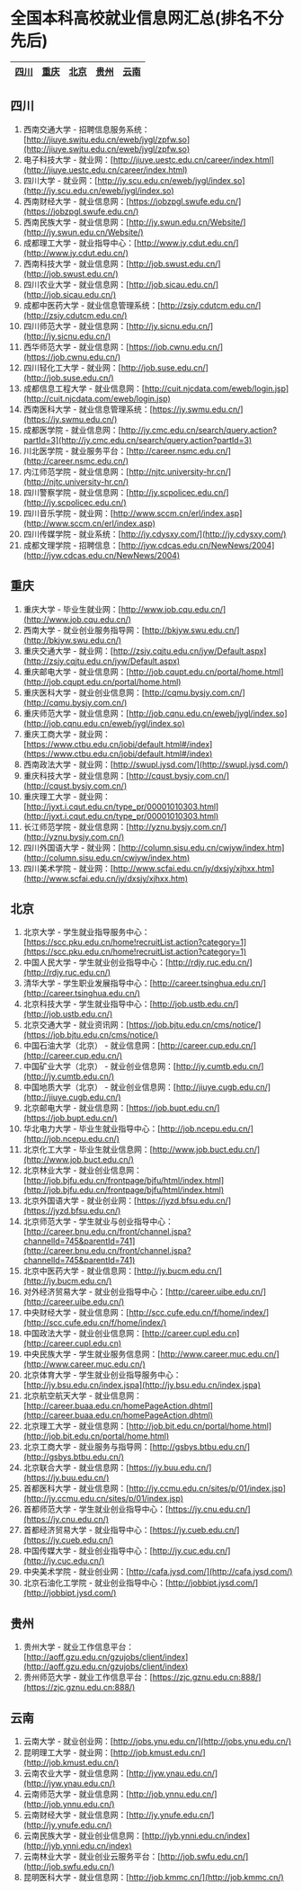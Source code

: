 
# 全国本科高校就业信息网汇总(排名不分先后)


| [四川](#四川) | [重庆](#重庆) | [北京](#北京) | [贵州](#贵州) | [云南](#云南) |
|--------------|--------------| ----------- | ------------ | -------- |


## 四川

1. 西南交通大学 - 招聘信息服务系统：[http://jiuye.swjtu.edu.cn/eweb/jygl/zpfw.so](http://jiuye.swjtu.edu.cn/eweb/jygl/zpfw.so)
2. 电子科技大学 - 就业网：[http://jiuye.uestc.edu.cn/career/index.html](http://jiuye.uestc.edu.cn/career/index.html)
3. 四川大学 - 就业网：[http://jy.scu.edu.cn/eweb/jygl/index.so](http://jy.scu.edu.cn/eweb/jygl/index.so)
4. 西南财经大学 - 就业信息网：[https://jobzpgl.swufe.edu.cn/](https://jobzpgl.swufe.edu.cn/)
5. 西南民族大学 - 就业信息网：[http://jy.swun.edu.cn/Website/](http://jy.swun.edu.cn/Website/)
6. 成都理工大学 - 就业指导中心：[http://www.jy.cdut.edu.cn/](http://www.jy.cdut.edu.cn/)
7. 西南科技大学 - 就业信息网：[http://job.swust.edu.cn/](http://job.swust.edu.cn/)
8. 四川农业大学 - 就业信息网：[http://job.sicau.edu.cn/](http://job.sicau.edu.cn/)
9. 成都中医药大学 - 就业信息管理系统：[http://zsjy.cdutcm.edu.cn/](http://zsjy.cdutcm.edu.cn/)
10. 四川师范大学 - 就业信息网：[http://jy.sicnu.edu.cn/](http://jy.sicnu.edu.cn/)
11. 西华师范大学 - 就业信息网：[https://job.cwnu.edu.cn/](https://job.cwnu.edu.cn/)
12. 四川轻化工大学 - 就业网：[http://job.suse.edu.cn/](http://job.suse.edu.cn/)
13. 成都信息工程大学 - 就业信息网：[http://cuit.njcdata.com/eweb/login.jsp](http://cuit.njcdata.com/eweb/login.jsp)
14. 西南医科大学 - 就业信息管理系统：[https://jy.swmu.edu.cn/](https://jy.swmu.edu.cn/)
15. 成都医学院 - 就业信息网：[http://jy.cmc.edu.cn/search/query.action?partId=3](http://jy.cmc.edu.cn/search/query.action?partId=3)
16. 川北医学院 - 就业服务平台：[http://career.nsmc.edu.cn/](http://career.nsmc.edu.cn/)
17. 内江师范学院 - 就业信息网：[http://njtc.university-hr.cn/](http://njtc.university-hr.cn/)
18. 四川警察学院 - 就业信息网：[http://jy.scpolicec.edu.cn/](http://jy.scpolicec.edu.cn/)
19. 四川音乐学院 - 就业网：[http://www.sccm.cn/erl/index.asp](http://www.sccm.cn/erl/index.asp)
20. 四川传媒学院 - 就业系统：[http://jy.cdysxy.com/](http://jy.cdysxy.com/)
21. 成都文理学院 - 招聘信息：[http://jyw.cdcas.edu.cn/NewNews/2004](http://jyw.cdcas.edu.cn/NewNews/2004)

## 重庆

1. 重庆大学 - 毕业生就业网：[http://www.job.cqu.edu.cn/](http://www.job.cqu.edu.cn/)
2. 西南大学 - 就业创业服务指导网：[http://bkjyw.swu.edu.cn/](http://bkjyw.swu.edu.cn/)
3. 重庆交通大学 - 就业网：[http://zsjy.cqjtu.edu.cn/jyw/Default.aspx](http://zsjy.cqjtu.edu.cn/jyw/Default.aspx)
4. 重庆邮电大学 - 就业信息网：[http://job.cqupt.edu.cn/portal/home.html](http://job.cqupt.edu.cn/portal/home.html)
5. 重庆医科大学 - 就业创业信息网：[http://cqmu.bysjy.com.cn/](http://cqmu.bysjy.com.cn/)
6. 重庆师范大学 - 就业信息网：[http://job.cqnu.edu.cn/eweb/jygl/index.so](http://job.cqnu.edu.cn/eweb/jygl/index.so)
7. 重庆工商大学 - 就业网：[https://www.ctbu.edu.cn/jobi/default.html#/index](https://www.ctbu.edu.cn/jobi/default.html#/index)
8. 西南政法大学 - 就业网：[http://swupl.jysd.com/](http://swupl.jysd.com/)
9. 重庆科技大学 - 就业信息网：[http://cqust.bysjy.com.cn/](http://cqust.bysjy.com.cn/)
10. 重庆理工大学 - 就业网：[http://jyxt.i.cqut.edu.cn/type_pr/00001010303.html](http://jyxt.i.cqut.edu.cn/type_pr/00001010303.html)
11. 长江师范学院 - 就业信息网：[http://yznu.bysjy.com.cn/](http://yznu.bysjy.com.cn/)
12. 四川外国语大学 - 就业网：[http://column.sisu.edu.cn/cwjyw/index.htm](http://column.sisu.edu.cn/cwjyw/index.htm)
13. 四川美术学院 - 就业网：[http://www.scfai.edu.cn/jy/dxsjy/xjhxx.htm](http://www.scfai.edu.cn/jy/dxsjy/xjhxx.htm)

## 北京
1. 北京大学 - 学生就业指导服务中心：[https://scc.pku.edu.cn/home!recruitList.action?category=1](https://scc.pku.edu.cn/home!recruitList.action?category=1)
2. 中国人民大学 - 学生就业创业指导中心：[http://rdjy.ruc.edu.cn/](http://rdjy.ruc.edu.cn/)
3. 清华大学 - 学生职业发展指导中心：[http://career.tsinghua.edu.cn/](http://career.tsinghua.edu.cn/)
4. 北京科技大学 - 学生就业指导中心：[http://job.ustb.edu.cn/](http://job.ustb.edu.cn/)
5. 北京交通大学 - 就业资讯网：[https://job.bjtu.edu.cn/cms/notice/](https://job.bjtu.edu.cn/cms/notice/)
6. 中国石油大学（北京） - 就业信息网：[http://career.cup.edu.cn/](http://career.cup.edu.cn/)
7. 中国矿业大学（北京） - 就业创业信息网：[http://jy.cumtb.edu.cn/](http://jy.cumtb.edu.cn/)
8. 中国地质大学（北京） - 就业创业信息网：[http://jiuye.cugb.edu.cn/](http://jiuye.cugb.edu.cn/)
9. 北京邮电大学 - 就业信息网：[https://job.bupt.edu.cn/](https://job.bupt.edu.cn/)
10. 华北电力大学 - 毕业生就业指导中心：[http://job.ncepu.edu.cn/](http://job.ncepu.edu.cn/)
11. 北京化工大学 - 毕业生就业信息网：[http://www.job.buct.edu.cn/](http://www.job.buct.edu.cn/)
12. 北京林业大学 - 就业创业信息网：[http://job.bjfu.edu.cn/frontpage/bjfu/html/index.html](http://job.bjfu.edu.cn/frontpage/bjfu/html/index.html)
13. 北京外国语大学 - 就业创业网：[https://jyzd.bfsu.edu.cn/](https://jyzd.bfsu.edu.cn/)
14. 北京师范大学 - 学生就业与创业指导中心：[http://career.bnu.edu.cn/front/channel.jspa?channelId=745&parentId=741](http://career.bnu.edu.cn/front/channel.jspa?channelId=745&parentId=741)
15. 北京中医药大学 - 就业信息网：[http://jy.bucm.edu.cn/](http://jy.bucm.edu.cn/)
16. 对外经济贸易大学 - 就业创业指导中心：[http://career.uibe.edu.cn/](http://career.uibe.edu.cn/)
17. 中央财经大学 - 就业信息网：[http://scc.cufe.edu.cn/f/home/index/](http://scc.cufe.edu.cn/f/home/index/)
18. 中国政法大学 - 就业创业信息网：[http://career.cupl.edu.cn](http://career.cupl.edu.cn)
19. 中央民族大学 - 学生就业服务信息网：[http://www.career.muc.edu.cn/](http://www.career.muc.edu.cn/)
20. 北京体育大学 - 学生就业创业指导服务中心：[http://jy.bsu.edu.cn/index.jspa](http://jy.bsu.edu.cn/index.jspa)
21. 北京航空航天大学 - 就业信息网：[http://career.buaa.edu.cn/homePageAction.dhtml](http://career.buaa.edu.cn/homePageAction.dhtml)
22. 北京理工大学 - 就业信息网：[http://job.bit.edu.cn/portal/home.html](http://job.bit.edu.cn/portal/home.html)
23. 北京工商大学 - 就业服务与指导网：[http://gsbys.btbu.edu.cn/](http://gsbys.btbu.edu.cn/)
24. 北京联合大学 - 就业信息网：[https://jy.buu.edu.cn/](https://jy.buu.edu.cn/)
25. 首都医科大学 - 就业信息网：[http://jy.ccmu.edu.cn/sites/p/01/index.jsp](http://jy.ccmu.edu.cn/sites/p/01/index.jsp)
26. 首都师范大学 - 学生就业创业指导中心：[https://jy.cnu.edu.cn/](https://jy.cnu.edu.cn/)
27. 首都经济贸易大学 - 就业指导中心：[https://jy.cueb.edu.cn/](https://jy.cueb.edu.cn/)
28. 中国传媒大学 - 就业创业指导中心：[http://jy.cuc.edu.cn/](http://jy.cuc.edu.cn/)
29. 中央美术学院 - 就业创业网：[http://cafa.jysd.com/](http://cafa.jysd.com/)
30. 北京石油化工学院 - 就业创业指导中心：[http://jobbipt.jysd.com/](http://jobbipt.jysd.com/)

## 贵州

1. 贵州大学 - 就业工作信息平台：[http://aoff.gzu.edu.cn/gzujobs/client/index](http://aoff.gzu.edu.cn/gzujobs/client/index)
2. 贵州师范大学 - 就业工作信息平台：[https://zjc.gznu.edu.cn:888/](https://zjc.gznu.edu.cn:888/)

## 云南

1. 云南大学 - 就业创业网：[http://jobs.ynu.edu.cn/](http://jobs.ynu.edu.cn/)
2. 昆明理工大学 - 就业网：[http://job.kmust.edu.cn/](http://job.kmust.edu.cn/)
3. 云南农业大学 - 就业信息网：[http://jyw.ynau.edu.cn/](http://jyw.ynau.edu.cn/)
4. 云南师范大学 - 就业信息网：[http://job.ynnu.edu.cn/](http://job.ynnu.edu.cn/)
5. 云南财经大学 - 就业信息网：[http://jy.ynufe.edu.cn/](http://jy.ynufe.edu.cn/)
6. 云南民族大学 - 就业创业信息网：[http://jyb.ynni.edu.cn/index](http://jyb.ynni.edu.cn/index)
7. 云南林业大学 - 就业创业云服务平台：[http://job.swfu.edu.cn/](http://job.swfu.edu.cn/)
8. 昆明医科大学 - 就业信息网：[http://job.kmmc.cn/](http://job.kmmc.cn/)

